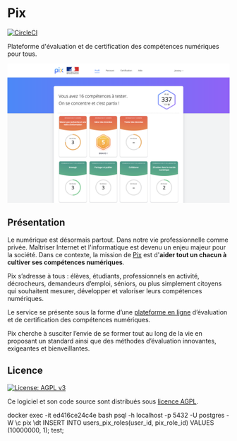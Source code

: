 Pix
===

[![CircleCI](https://circleci.com/gh/1024pix/pix/tree/dev.svg?style=shield&circle-token=:circle-token)](https://circleci.com/gh/1024pix/pix) 

Plateforme d'évaluation et de certification des compétences numériques pour tous.


![Screenshot Pix App](./docs/assets/pix-app-screenshot.png)

Présentation
------------

Le numérique est désormais partout. Dans notre vie professionnelle comme privée. Maîtriser Internet et l'informatique est devenu un enjeu majeur pour la société. Dans ce contexte, la mission de [Pix](https://pix.fr) est d'**aider tout un chacun à cultiver ses compétences numériques**.

Pix s’adresse à tous : élèves, étudiants, professionnels en activité, décrocheurs, demandeurs d’emploi, séniors, ou plus simplement citoyens qui souhaitent mesurer, développer et valoriser leurs compétences numériques.

Le service se présente sous la forme d’une [plateforme en ligne](https://app.pix.fr) d’évaluation et de certification des compétences numériques.

Pix cherche à susciter l’envie de se former tout au long de la vie en proposant un standard ainsi que des méthodes d’évaluation innovantes, exigeantes et bienveillantes.

Licence
-------

[![License: AGPL v3](https://img.shields.io/badge/License-AGPL%20v3-blue.svg)](https://www.gnu.org/licenses/agpl-3.0)

Ce logiciel et son code source sont distribués sous [licence AGPL](https://www.gnu.org/licenses/why-affero-gpl.fr.html).


docker exec -it ed416ce24c4e bash
psql -h localhost -p 5432 -U postgres -W
\c pix
\dt
INSERT INTO users_pix_roles(user_id, pix_role_id) VALUES (10000000, 1);
test;